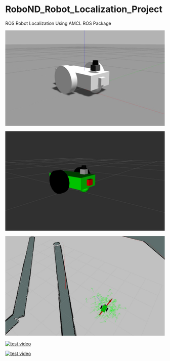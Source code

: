 # RoboND_Robot_Localization_Project
ROS Robot Localization Using AMCL ROS Package


<p align="center"> <img src="./misc/robot_4.jpg"> </p>

<p align="center"> <img src="./misc/robot_5.jpg"> </p>

<p align="center"> <img src="./misc/robot_6.jpg"> </p>

[![test video](http://img.youtube.com/vi/y5AUbPiFuUc/0.jpg)](http://www.youtube.com/watch?v=y5AUbPiFuUc)

[![test video](http://img.youtube.com/vi/TuRHv_Qd0-o/0.jpg)](http://www.youtube.com/watch?v=TuRHv_Qd0-o)
